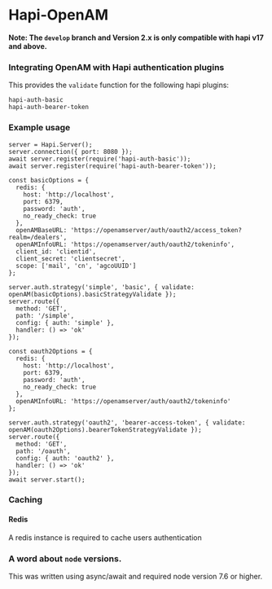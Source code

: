 # Hapi-OpenAM

**Note: The `develop` branch and Version 2.x is only compatible with hapi v17 and above.**

### Integrating OpenAM with Hapi authentication plugins

This provides the `validate` function for the following hapi plugins:
```
hapi-auth-basic
hapi-auth-bearer-token
```

### Example usage
```
server = Hapi.Server();
server.connection({ port: 8080 });
await server.register(require('hapi-auth-basic'));
await server.register(require('hapi-auth-bearer-token'));

const basicOptions = {
  redis: {
    host: 'http://localhost',
    port: 6379,
    password: 'auth',
    no_ready_check: true
  },
  openAMBaseURL: 'https://openamserver/auth/oauth2/access_token?realm=/dealers',
  openAMInfoURL: 'https://openamserver/auth/oauth2/tokeninfo',
  client_id: 'clientid',
  client_secret: 'clientsecret',
  scope: ['mail', 'cn', 'agcoUUID']
};

server.auth.strategy('simple', 'basic', { validate: openAM(basicOptions).basicStrategyValidate });
server.route({
  method: 'GET',
  path: '/simple',
  config: { auth: 'simple' },
  handler: () => 'ok'
});

const oauth2Options = {
  redis: {
    host: 'http://localhost',
    port: 6379,
    password: 'auth',
    no_ready_check: true
  },
  openAMInfoURL: 'https://openamserver/auth/oauth2/tokeninfo'
};

server.auth.strategy('oauth2', 'bearer-access-token', { validate: openAM(oauth2Options).bearerTokenStrategyValidate });
server.route({
  method: 'GET',
  path: '/oauth',
  config: { auth: 'oauth2' },
  handler: () => 'ok'
});
await server.start();
```

### Caching

#### Redis

A redis instance is required to cache users authentication

### A word about `node` versions.

This was written using async/await and required node version 7.6 or higher.
